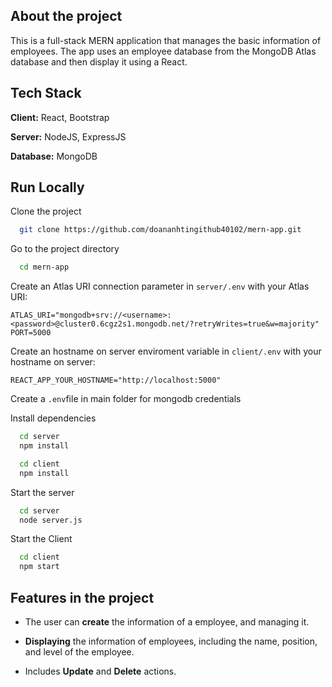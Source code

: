 ## About the project

This is a full-stack MERN application that manages the basic information of employees. The app uses an employee database from the MongoDB Atlas database and then display it using a React.

## Tech Stack

**Client:** React, Bootstrap

**Server:** NodeJS, ExpressJS

**Database:** MongoDB

## Run Locally

Clone the project

```bash
  git clone https://github.com/doananhtingithub40102/mern-app.git
```

Go to the project directory

```bash
  cd mern-app
```

Create an Atlas URI connection parameter in `server/.env` with your Atlas URI:
```
ATLAS_URI="mongodb+srv://<username>:<password>@cluster0.6cgz2s1.mongodb.net/?retryWrites=true&w=majority"
PORT=5000
```

Create an hostname on server enviroment variable in `client/.env` with your hostname on server:
```
REACT_APP_YOUR_HOSTNAME="http://localhost:5000"
```
Create a `.env`file in main folder for mongodb credentials


Install dependencies

```bash
  cd server
  npm install
```

```bash
  cd client
  npm install
```

Start the server

```bash
  cd server
  node server.js
```
Start the Client

```bash
  cd client
  npm start
```
  

## Features in the project

- The user can **create** the information of a employee, and managing it.

- **Displaying** the information of employees, including the name, position, and level of the employee.

- Includes **Update** and **Delete** actions.
